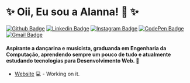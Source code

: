 
<!--
**alannapaiva/alannapaiva** is a ✨ _special_ ✨ repository because its `README.md` (this file) appears on your GitHub profile.

Here are some ideas to get you started:

- 🔭 I’m currently working on ...
- 🌱 I’m currently learning ...
- 👯 I’m looking to collaborate on ...
- 🤔 I’m looking for help with ...
- 💬 Ask me about ...
- 📫 How to reach me: ...
- 😄 Pronouns: ...
- ⚡ Fun fact: ...
-->

# ✨ Oii, Eu sou a Alanna! :crescent_moon: ✨

[![Github Badge](https://img.shields.io/badge/-Github-000?style=flat-square&logo=Github&logoColor=white&link=https://github.com/alannapaiva)](https://github.com/alannapaiva)
[![Linkedin Badge](https://img.shields.io/badge/-LinkedIn-blue?style=flat-square&logo=Linkedin&logoColor=white&link=https://www.linkedin.com/in/alanna-paiva-b26881169/)](https://www.linkedin.com/in/alanna-paiva-b26881169/)
[![Instagram Badge](https://img.shields.io/badge/-Instagram-purple?style=flat-square&logo=Instagram&logoColor=#E4405F&link=https://www.instagram.com/alannapaivaa/)](https://www.instagram.com/alannapaivaa/)
[![CodePen Badge](https://img.shields.io/badge/-CodePen-black?style=flat-square&logo=CodePen&logoColor=#E4405F&link=https://codepen.io/paivalanna)](https://codepen.io/paivalanna)
[![Gmail Badge](https://img.shields.io/badge/-Gmail-white?style=flat-square&logo=Gmail&logoColor=#E4405F&link=mailto:alannapaiva1@hotmail.com)](mailto:alannapaiva1@hotmail.com)

   #### Aspirante a dançarina e musicista, graduanda em Engenharia da Computação, aprendendo sempre um pouco de tudo e atualmente estudando tecnologias para Desenvolvimento Web. :sparkling_heart: 

- [Website](https://alannapaiva.github.io/site_pessoal_2020/) 💻 - Working on it.
